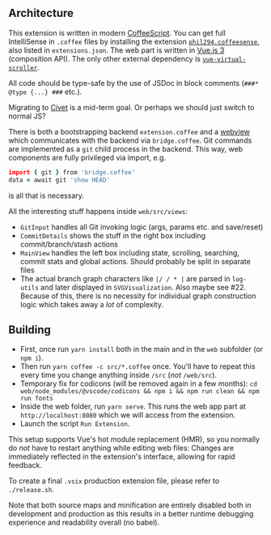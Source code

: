 ## Architecture

This extension is written in modern [CoffeeScript](https://coffeescript.org). You can get full IntelliSense in `.coffee` files by installing the extension [`phil294.coffeesense`](https://github.com/phil294/coffeesense/), also listed in `extensions.json`. The web part is written in [Vue.js 3](https://vuejs.org/guide/introduction.html) (composition API). The only other external dependency is [`vue-virtual-scroller`](https://github.com/Akryum/vue-virtual-scroller/tree/next/packages/vue-virtual-scroller).

All code should be type-safe by the use of JSDoc in block comments (`###* @type {...} ###` etc.).

Migrating to [Civet](https://civet.dev/) is a mid-term goal. Or perhaps we should just switch to normal JS?

There is both a bootstrapping backend `extension.coffee` and a [webview](https://code.visualstudio.com/api/extension-guides/webview) which communicates with the backend via `bridge.coffee`. Git commands are implemented as a `git` child process in the backend. This way, web components are fully privileged via import, e.g.
```coffee
import { git } from 'bridge.coffee'
data = await git 'show HEAD'
```
is all that is necessary.

All the interesting stuff happens inside `web/src/views`:
- `GitInput` handles all Git invoking logic (args, params etc. and save/reset)
- `CommitDetails` shows the stuff in the right box including commit/branch/stash actions
- `MainView` handles the left box including state, scrolling, searching, commit stats and global actions. Should probably be split in separate files
- The actual branch graph characters like `|/ / * |` are parsed in `log-utils` and later displayed in `SVGVisualization`. Also maybe see #22. Because of this, there is no necessity for individual graph construction logic which takes away a *lot* of complexity.

## Building

- First, once run `yarn install` both in the main and in the `web` subfolder (or `npm i`).
- Then run `yarn coffee -c src/*.coffee` once. You'll have to repeat this every time you change anything inside `/src` (*not* `/web/src`).
- Temporary fix for codicons (will be removed again in a few months): `cd web/node_modules/@vscode/codicons && npm i && npm run clean && npm run fonts`
- Inside the web folder, run `yarn serve`. This runs the web app part at `http://localhost:8080` which we will access from the extension.
- Launch the script `Run Extension`.

This setup supports Vue's hot module replacement (HMR), so you normally do *not* have to restart anything while editing web files: Changes are immediately reflected in the extension's interface, allowing for rapid feedback.

To create a final `.vsix` production extension file, please refer to `./release.sh`.

Note that both source maps and minification are entirely disabled both in development and production as this results in a better runtime debugging experience and readability overall (no babel).
